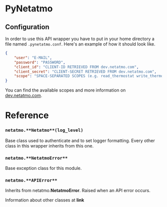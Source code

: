 # PyNetatmo

## Configuration
In order to use this API wrapper you have to put in your home directory a file named `.pynetatmo.conf`. Here's an example of how it should look like.
``` json
{
    "user": "E-MAIL",
    "password": "PASSWORD",
    "client_id": "CLIENT-ID RETRIEVED FROM dev.netatmo.com",
    "client_secret": "CLIENT-SECRET RETRIEVED FROM dev.netatmo.com",
    "scope": "SPACE-SEPARATED SCOPES (e.g. read_thermostat write_thermostat')"
}
```
You can find the available scopes and more information on [dev.netatmo.com](https://dev.netatmo.com/dev/resources/technical/reference/smarthomeapi).

# Reference

### `netatmo.**Netatmo**(log_level)`
Base class used to authenticate and to set logger formatting. Every other class in this wrapper inherits from this one.

### `netatmo.**NetatmoError**`
Base exception class for this module.

### `netatmo.**APIError**`
Inherits from netatmo.**NetatmoError**. Raised when an API error occurs.

Information about other classes at **link**